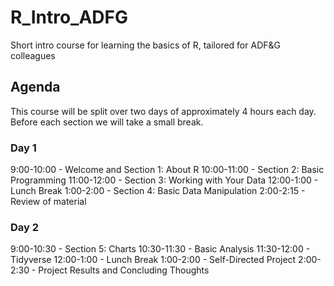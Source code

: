 # R_Intro_ADFG
Short intro course for learning the basics of R, tailored for ADF&amp;G colleagues

## Agenda
This course will be split over two days of approximately 4 hours each day.
Before each section we will take a small break. 

### Day 1
9:00-10:00 - Welcome and Section 1: About R
10:00-11:00 - Section 2: Basic Programming
11:00-12:00 - Section 3: Working with Your Data
12:00-1:00 - Lunch Break
1:00-2:00 - Section 4: Basic Data Manipulation
2:00-2:15 - Review of material

### Day 2
9:00-10:30 - Section 5: Charts
10:30-11:30 - Basic Analysis
11:30-12:00 - Tidyverse
12:00-1:00 - Lunch Break
1:00-2:00 - Self-Directed Project
2:00-2:30 - Project Results and Concluding Thoughts